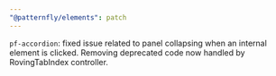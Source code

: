 ```yaml
---
"@patternfly/elements": patch
---
```


`pf-accordion`: fixed issue related to panel collapsing when an internal element is clicked.  Removing deprecated code now handled by RovingTabIndex controller.